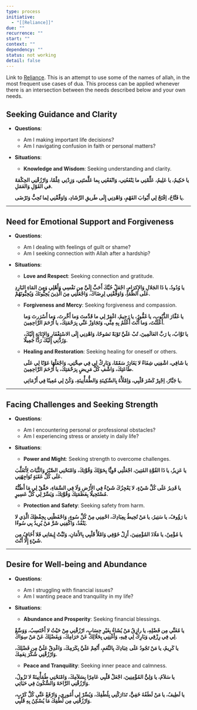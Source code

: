 ```yaml
---
type: process
initiative:
  - "[[Reliance]]"
due: ""
recurrence: ""
start: ""
context: ""
dependency: ""
status: not working
detail: false
---
```


Link to [Reliance](Initiatives/good%20traits/Reliance.md). This is an attempt to use some of the names of allah, in the most frequent use cases of dua. This process can be applied whenever there is an intersection between the needs described below and your own needs.

## Seeking Guidance and Clarity

* **Questions**:
	* Am I making important life decisions?
	* Am I navigating confusion in faith or personal matters?
* **Situations**:
	* **Knowledge and Wisdom**: Seeking understanding and clarity.

	**يا حَكِيمُ، يا عَلِيمُ، عَلِّمْنِي ما يَنْفَعُنِي، وَانْفَعْنِي بِما عَلَّمتَنِي، وَزِدْنِي عِلْمًا، وَارْزُقْنِي الحِكْمَةَ في القَوْلِ وَالعَمَلِ.**

	**يا فَتَّاحُ، اِفْتَحْ لِي أَبْوابَ الفَهْمِ، وَاهْدِنِي إِلَى طَريقِ الرِّشَادِ، وَاوَفِّقْنِي لِما تُحِبُّ وَتَرْضَى.**

---

## Need for Emotional Support and Forgiveness

* **Questions**:
	* Am I dealing with feelings of guilt or shame?
	* Am I seeking connection with Allah after a hardship?
* **Situations**:
	* **Love and Respect**: Seeking connection and gratitude.

	**يا وُدُودُ، يا ذَا الجَلالِ وَالإِكرَامِ، اجْعَلْ حُبَّكَ أَحَبَّ إِلَيَّ مِن نَفْسِي وَأَهْلِي وَمِنَ المَاءِ البَارِدِ عَلَى الظّمَأِ، وَاوَفِّقْنِي لِرِضَاكَ، وَاجْعَلْنِي مِنَ الَّذِينَ يُحِبُّونَكَ وَيُحِبُّونَهُمْ.**

	* **Forgiveness and Mercy**: Seeking forgiveness and compassion.

		**يا غَفَّارَ الذُّنُوبِ، يا غَفُّورُ، يا رَحِيمُ، اغْفِرْ لِي ما قَدَّمتَ وَما أَخَّرتَ، وَما أَسْرَرتَ وَما أَعْلَنْتَ، وَما أَنْتَ أَعْلَمُ بِهِ مِنِّي، وَتَجَاوَزْ عَنِّي بِرَحْمَتِكَ، يا أَرْحَمَ الرَّاحِمِينَ.**

		**يا تَوَّابُ، يا رَبَّ العَالَمِينَ، تُبْ عَلَيَّ تَوْبَةً نَصُوحًا، وَاهْدِنِي إِلَى الاسْتِغْفَارِ وَالإِنَابَةِ إِلَيْكَ، وَرُدَّنِي إِلَيْكَ رَدًّا جَمِيلًا.**

	* **Healing and Restoration**: Seeking healing for oneself or others.

		**يا شَافِي، اشْفِنِي شِفَاءً لا يَغَادِرُ سَقَمًا، وَبَارِكْ لِي فِي صِحَّتِي، وَاجْعَلْهَا عَوْنًا لِي عَلَى طَاعَتِكَ، وَاشْفِ كُلَّ مَرِيضٍ بِرَحْمَتِكَ، يا أَرْحَمَ الرَّاحِمِينَ.**

		**يا جَبَّارُ، اِجْبِرْ كَسْرَ قَلْبِي، وَاِمْلَأْهُ بِالسَّكِينَةِ وَالطُّمَأْنِينَةِ، وَكُنْ لِي مُعِينًا فِي أَزْمَاتِي.**

---

## Facing Challenges and Seeking Strength

* **Questions**:
	* Am I encountering personal or professional obstacles?
	* Am I experiencing stress or anxiety in daily life?
* **Situations**:
	* **Power and Might**: Seeking strength to overcome challenges.

	**يا عَزِيزُ، يا ذَا القُوَّةِ المُتِينَ، اجْعَلْنِي قَوِيًّا بِحَوْلِكَ وَقُوَّتِكَ، وَامْنَحْنِي الصَّبْرَ وَالثَّبَاتَ لِأَتَغَلَّبَ عَلَى كُلِّ عَقَبَةٍ تُوَاجِهُنِي.**

	**يا قَدِيرُ عَلَى كُلِّ شَيْءٍ، لا يَعْجِزُكَ شَيْءٌ فِي الأَرْضِ وَلَا فِي السَّمَاءِ، حَقِّقْ لِي مَا أَظُنُّهُ مُسْتَحِيلًا بِعَظَمَتِكَ وَقُوَّتِكَ، وَيَسِّرْ لِي كُلَّ عَسِيرٍ.**

	* **Protection and Safety**: Seeking safety from harm.

	**يا رَؤُوفُ، يا سَتِيرُ، يا مَنْ تُحِيطُ بِعِبَادِكَ، احْمِنِي مِنْ كُلِّ سُوءٍ، وَاحْفَظْنِي بِحِفْظِكَ الَّذِي لا يَنْفُدُ، وَاكْفِنِي شَرَّ مَنْ يُرِيدُ بِي سُوءًا.**

	**يا مُؤْمِنُ، يا مَلَاذَ المُؤْمِنِينَ، أَزِلْ خَوْفِي وَامْلَأْ قَلْبِي بِالأَمَانِ، وَثَبِّتْ إِيمَانِي فَلا أَخَافُ مِن شَيْءٍ إِلَّا أَنْتَ.**

---

## Desire for Well-being and Abundance

* **Questions**:
	* Am I struggling with financial issues?
	* Am I wanting peace and tranquility in my life?
* **Situations**:
	* **Abundance and Prosperity**: Seeking financial blessings.

	**يا مُغَنِّي مِن فَضْلِهِ، يا رازِقُ مَنْ يُشَاءُ بِغَيْرِ حِسَابٍ، ارْزُقْنِي مِنْ حَيْثُ لا أَحْتَسِبُ، وَوَسِّعْ لِي فِي رِزْقِي وَبَارِكْ لِي فِيهِ، وَأَغْنِنِي بِحَلَالِكَ عَنْ حَرَامِكَ، وَبِفَضْلِكَ عَنْ مَنْ سِوَاكَ.**

	**يا كَرِيمُ، يا مَنْ تَجُودُ عَلَى عِبَادِكَ بِالنِّعَمِ، أَنْعِمْ عَلَيَّ بِكَرَمِكَ، وَاغْدِقْ عَلَيَّ مِن فَضْلِكَ، وَارْزُقْنِي شُكْرَ نِعَمِكَ.**

	* **Peace and Tranquility**: Seeking inner peace and calmness.

	**يا سَلاَمُ، يا وَلِيُّ المُؤْمِنِينَ، اجْعَلْ قَلْبِي عَامِرًا بِسَلاَمِكَ، وَامْنَحْنِي طُمَأْنِينَةً لا تَزُولُ، وَارْزُقْنِي الرَّاحَةَ وَالسُّكُونَ فِي حَيَاتِي.**

	**يا لَطِيفُ، يا مَنْ لَطَفُهُ خَفِيٌّ، تَدَارَكْنِي بِلُطْفِكَ، وَيُسِّرْ لِي أُمُورِي، وَارْفَعْ عَنِّي كُلَّ كَرْبٍ، وَارْزُقْنِي مِن لُطْفِكَ مَا يُسْكِنُ بِهِ قَلْبِي.**
